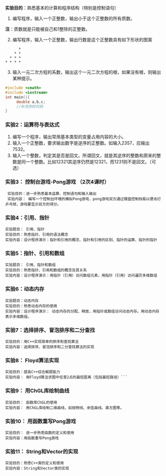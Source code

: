 **实验目的**：熟悉基本的计算和程序结构（特别是控制语句）

1. 编写程序，输入一个正整数，输出小于这个正整数的所有质数。

**注**：质数就是只能被自己和1整除的正整数。

2. 编写程序，输入一个正整数，输出行数是这个正整数具有如下形状的图案
```
      *
    * *
  * * *
* * * *
```
3. 输入一元二次方程的系数，输出这个一元二次方程的根，如果没有根，则输出某种提示。
```cpp
#include <cmath>
#include <iostream>
int main(){
     double a,b,c;
     //补充你的代码
}
```


### 实验2：运算符与表达式

1.	编写一个程序，输出常用基本类型的变量占用内容的大小。
2.	输入一个正整数，要求输出数字是逆序的正整数。如输入2357，应输出7532。
3.	输入一个整数，判定其是否是回文。所谓回文，就是其逆序的整数和原来的整数是同一个整数。比如12321其逆序仍然是12321，而1231则不是回文。（可选）

### 实验3： 控制台游戏-Pong游戏 （2次4课时）
```
 实验目的：进一步熟悉基本运算、控制语句和输入输出
 实验内容： 编写一个控制台环境的模拟Pong游戏，pong游戏双方通过键盘控制挡板以便击打乒乓球，游戏要显示双方的得分。
```

### 实验4：引用、指针
```
实验题目： 引用、指针
实验目的：熟悉指针、引用的语法概念
实验内容：设计程序演示：指针和引用的概念、指针和引用的区别、指针的运算、指针的指针
```


### 实验5：指针、引用和数组
```
实验题目： 引用、指针和数组
实验目的：熟悉指针、引用和数组的概念及其关系
实验内容：设计程序演示：用指针（引用）访问数组元素，用指针（引用）访问遍历多维数组
```

### 实验6：动态内存
```
实验题目：动态内存
实验目的：熟悉动态内存的使用
实验内容：设计程序演示： 动态内存的分配、释放，用指针或数组访问动态内存。用动态内存表示多维数组。
```

### 实验7：选择排序、冒泡排序和二分查找
```
实验目的：用C++实现简单的排序和查找算法
实验内容：选择排序、冒泡排序和二分查找算法的实现
```

### 实验8： Floyd算法实现
```
实验目的：提高C++综合解题能力
实验内容： 用Floyd算法求图中任意2点的最短距离（包括最短路径）```
```
### 实验9： 用ChGL库绘制曲线

```
实验目的： 函数库ChGL的使用
实验内容： 用ChGL库绘制二维曲线，如抛物线、余弦曲线、直方图等。
```

### 实验10： 用函数重写Pong游戏

```
实验目的： 进一步熟悉函数的定义和使用
实验内容：用函数重写Pong游戏
```

### 实验11： String和Vector的实现
```
实验目的：熟悉C++类的定义和使用
实验内容：String和Vector类的实现
```
